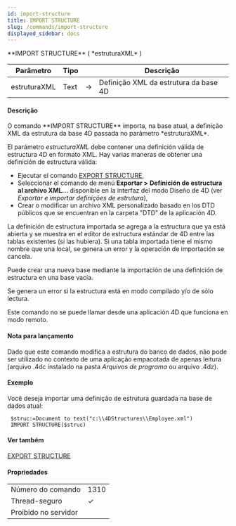 ```yaml
---
id: import-structure
title: IMPORT STRUCTURE
slug: /commands/import-structure
displayed_sidebar: docs
---
```


<!--REF #_command_.IMPORT STRUCTURE.Syntax-->**IMPORT STRUCTURE** ( *estruturaXML* )<!-- END REF-->
<!--REF #_command_.IMPORT STRUCTURE.Params-->
| Parâmetro | Tipo |  | Descrição |
| --- | --- | --- | --- |
| estruturaXML | Text | &#8594;  | Definição XML da estrutura da base 4D |

<!-- END REF-->

#### Descrição 

<!--REF #_command_.IMPORT STRUCTURE.Summary-->O comando **IMPORT STRUCTURE** importa, na base atual, a definição XML da estrutura da base 4D passada no parâmetro *estruturaXML*.<!-- END REF--> 

El parámetro *estructuraXML* debe contener una definición válida de estructura 4D en formato XML. Hay varias maneras de obtener una definición de estructura válida:

* Ejecutar el comando [EXPORT STRUCTURE](export-structure.md),
* Seleccionar el comando de menú **Exportar >** **Definición de estructura al archivo XML...** disponible en la interfaz del modo Diseño de 4D (ver *Exportar e importar definições de estrutura*),
* Crear o modificar un archivo XML personalizado basado en los DTD públicos que se encuentran en la carpeta "DTD" de la aplicación 4D.

La definición de estructura importada se agrega a la estructura que ya está abierta y se muestra en el editor de estructura estándar de 4D entre las tablas existentes (si las hubiera). Si una tabla importada tiene el mismo nombre que una local, se genera un error y la operación de importación se cancela. 

Puede crear una nueva base mediante la importación de una definición de estructura en una base vacía.

Se genera un error si la estructura está en modo compilado y/o de sólo lectura.

Este comando no se puede llamar desde una aplicación 4D que funciona en modo remoto.

#### Nota para lançamento 

Dado que este comando modifica a estrutura do banco de dados, não pode ser utilizado no contexto de uma aplicação empacotada de apenas leitura (arquivo .4dc instalado na pasta *Arquivos de programa* ou arquivo .4dz).

#### Exemplo 

Você deseja importar uma definição de estrutura guardada na base de dados atual:

```4d
 $struc:=Document to text("c:\\4DStructures\\Employee.xml")
 IMPORT STRUCTURE($struc)
```

#### Ver também 

[EXPORT STRUCTURE](export-structure.md)  

#### Propriedades
|  |  |
| --- | --- |
| Número do comando | 1310 |
| Thread-seguro | &check; |
| Proibido no servidor ||


